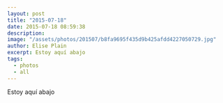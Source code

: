 ```yaml
---
layout: post
title: "2015-07-18"
date: 2015-07-18 08:59:38
description: 
image: "/assets/photos/201507/b8fa9695f435d9b425afdd4227050729.jpg"
author: Elise Plain
excerpt: Estoy aquí abajo
tags: 
  - photos
  - all
---
```


Estoy aquí abajo
<p></p>
